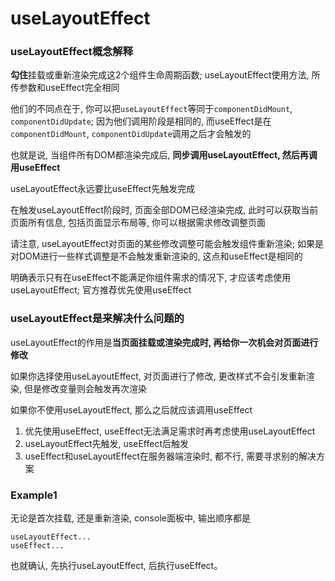 # useLayoutEffect

### useLayoutEffect概念解释

**勾住**挂载或重新渲染完成这2个组件生命周期函数; useLayoutEffect使用方法, 所传参数和useEffect完全相同

他们的不同点在于, 你可以把`useLayoutEffect`等同于`componentDidMount`, `componentDidUpdate`; 因为他们调用阶段是相同的,
而useEffect是在`componentDidMount`, `componentDidUpdate`调用之后才会触发的

也就是说, 当组件所有DOM都渲染完成后, **同步调用useLayoutEffect, 然后再调用useEffect**

useLayoutEffect永远要比useEffect先触发完成

在触发useLayoutEffect阶段时, 页面全部DOM已经渲染完成, 此时可以获取当前页面所有信息, 包括页面显示布局等, 你可以根据需求修改调整页面

请注意, useLayoutEffect对页面的某些修改调整可能会触发组件重新渲染; 如果是对DOM进行一些样式调整是不会触发重新渲染的, 这点和useEffect是相同的

明确表示只有在useEffect不能满足你组件需求的情况下, 才应该考虑使用useLayoutEffect; 官方推荐优先使用useEffect

### useLayoutEffect是来解决什么问题的

useLayoutEffect的作用是**当页面挂载或渲染完成时, 再给你一次机会对页面进行修改**

如果你选择使用useLayoutEffect, 对页面进行了修改, 更改样式不会引发重新渲染, 但是修改变量则会触发再次渲染

如果你不使用useLayoutEffect, 那么之后就应该调用useEffect

1. 优先使用useEffect, useEffect无法满足需求时再考虑使用useLayoutEffect
2. useLayoutEffect先触发, useEffect后触发
3. useEffect和useLayoutEffect在服务器端渲染时, 都不行, 需要寻求别的解决方案

### Example1


无论是首次挂载, 还是重新渲染, console面板中, 输出顺序都是
```shell
useLayoutEffect...
useEffect...
```

也就确认, 先执行useLayoutEffect, 后执行useEffect。
